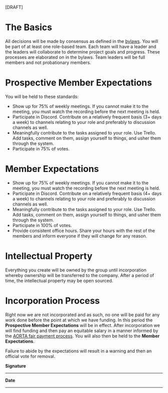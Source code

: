 [DRAFT]

# The Basics
All decisions will be made by consensus as defined in the <a href="https://github.com/game-workers-cooperative/documentation/blob/main/bylaws.md">bylaws</a>. You will be part of at least one role-based team. Each team will have a leader and the leaders will collaborate to determine project goals and progress. These processes are elaborated on in the bylaws. Team leaders will be full members and not probationary members.

# Prospective Member Expectations

You will be held to these standards:
* Show up for 75% of weekly meetings. If you cannot make it to the meeting, you must watch the recording before the next meeting is held.
* Participate in Discord. Contribute on a relatively frequent basis (3+ days a week) to channels relating to your role and preferably to discussion channels as well.
* Meaningfully contribute to the tasks assigned to your role. Use Trello. Add tasks, comment on them, assign yourself to things, and usher them through the system.
* Participate in 75% of votes.

# Member Expectations

* Show up for 75% of weekly meetings. If you cannot make it to the meeting, you must watch the recording before the next meeting is held.
* Participate in Discord. Contribute on a relatively frequent basis (4+ days a week) to channels relating to your role and preferably to discussion channels as well.
* Meaningfully contribute to the tasks assigned to your role. Use Trello. Add tasks, comment on them, assign yourself to things, and usher them through the system.
* Participate in 100% of votes.
* Provide consistent office hours. Share your hours with the rest of the members and inform everyone if they will change for any reason.

# Intellectual Property
Everything you create will be owned by the group until incorporation whereby ownership will be transferred to the company. After a period of time, the intellectual property may be open sourced.

# Incorporation Process
Right now we are not incorporated and as such, no one will be paid for any work done before the point at which we have funding. In this period the **Prospective Member Expectations** will be in effect. After incorporation we will find funding and then pay an equitable salary in a manner informed by the <a href="https://docs.google.com/document/d/1VYd17AUt7BXpPfQFb-d1cqhbCioTtECWk2upcQZ8Esw/edit">AORTA fair payment process</a>. You will also then be held to the **Member Expectations**.

Failure to abide by the expectations will result in a warning and then an official vote for removal.

**Signature**
_________________________________

**Date**
_________________________________